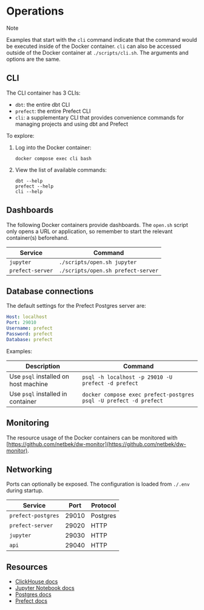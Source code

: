 # Operations

> [!NOTE]
> Examples that start with the `cli` command indicate that the command would be executed inside of the Docker container. `cli` can also be accessed outside of the Docker container at `./scripts/cli.sh`. The arguments and options are the same.

## CLI

The CLI container has 3 CLIs:

- `dbt`: the entire dbt CLI
- `prefect`: the entire Prefect CLI
- `cli`: a supplementary CLI that provides convenience commands for managing projects and using dbt and Prefect

To explore:

1. Log into the Docker container:

    ```shell
    docker compose exec cli bash
    ```

2. View the list of available commands:

    ```shell
    dbt --help
    prefect --help
    cli --help
    ```

## Dashboards

The following Docker containers provide dashboards. The `open.sh` script only opens a URL or application, so remember to start the relevant container(s) beforehand.

| Service            | Command                            |
|--------------------|------------------------------------|
| `jupyter`          | `./scripts/open.sh jupyter`        |
| `prefect-server`   | `./scripts/open.sh prefect-server` |

## Database connections

The default settings for the Prefect Postgres server are:

```yaml
Host: localhost
Port: 29010
Username: prefect
Password: prefect
Database: prefect
```

Examples:

| Description                          | Command                                                           |
|--------------------------------------|-------------------------------------------------------------------|
| Use `psql` installed on host machine | `psql -h localhost -p 29010 -U prefect -d prefect`                |
| Use `psql` installed in container    | `docker compose exec prefect-postgres psql -U prefect -d prefect` |

## Monitoring

The resource usage of the Docker containers can be monitored with [https://github.com/netbek/dw-monitor](https://github.com/netbek/dw-monitor).

## Networking

Ports can optionally be exposed. The configuration is loaded from `./.env` during startup.

| Service            | Port  | Protocol              |
|--------------------|-------|-----------------------|
| `prefect-postgres` | 29010 | Postgres              |
| `prefect-server`   | 29020 | HTTP                  |
| `jupyter`          | 29030 | HTTP                  |
| `api`              | 29040 | HTTP                  |

## Resources

- [ClickHouse docs](https://clickhouse.com/docs)
- [Jupyter Notebook docs](https://jupyter-notebook.readthedocs.io/en/latest/)
- [Postgres docs](https://www.postgresql.org/docs/current/index.html)
- [Prefect docs](https://docs.prefect.io)
